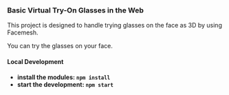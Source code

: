 ### Basic Virtual Try-On Glasses in the Web

This project is designed to handle trying glasses on the face as 3D by using Facemesh.

You can try the glasses on your face.

#### Local Development

* **install the modules: `npm install`**
* **start the development: `npm start`**
